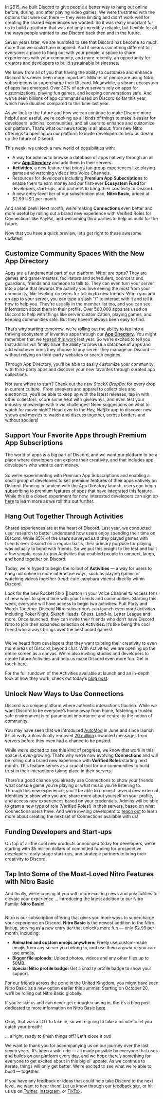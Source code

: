 <div class="column-4 w-col w-col-8 w-col-stack">
    <div id="heading-1" class="rich-wrapper">
        <div class="blog-post-content w-richtext">
            <p>In 2015, we built Discord to give people a better way to hang out online before, during, and after playing video games. We were frustrated with the options that were out there — they were limiting and didn’t work well for creating the shared experiences we wanted. So it was really important for us to build a platform that was not only incredibly reliable, but flexible for all the ways people wanted to use Discord back then and in the future.&nbsp;</p>
            <p>Seven years later, we are humbled to see that Discord has become so much more than we could have imagined. And it means something different to everyone: a place to hang out with your people, a space to share experiences with your community, and more recently, an opportunity for creators and developers to build sustainable businesses.</p>
            <p>We know from all of you that having the ability to customize and enhance Discord has never been more important. Millions of people are using Nitro subscriptions to supercharge their Discord. Meanwhile, a vibrant ecosystem of apps has emerged. Over 30% of active servers rely on apps for customizations, playing fun games, and keeping conversations safe. And we’ve seen billions of app commands used on Discord so far this year, which have doubled compared to this time last year.</p>
            <p>As we look to the future and how we can continue to make Discord more helpful and useful, we’re cooking up all kinds of things to make it easier for developers, admins, communities, and all users to enhance and customize our platform. That’s what our news today is all about: from new Nitro offerings to opening up our platform to invite developers to help us dream up the future of Discord.</p>
            <p>This week, we unlock a new world of possibilities with:&nbsp;</p>
            <ul role="list">
                <li>A way for admins to browse a database of apps natively through an all new <a href="https://discord.com/application-directory"><strong>App Directory</strong></a> and add them to their servers<strong>.</strong></li>
                <li><strong>Activities</strong>, a new feature that brings fun group experiences like playing games and watching videos into Voice Channels.&nbsp;</li>
                <li>Resources for developers including <strong>Premium App Subscriptions</strong> to enable them to earn money<strong> </strong>and our first-ever <strong>Ecosystem Fund </strong>for developers, start-ups, and partners to bring their creativity to Discord.</li>
                <li>A new entry-level tier of our subscription plan, <strong>Nitro Basic</strong>, priced at $2.99 USD per month.</li>
            </ul>
            <p>And sneak peek! Next month, we’re making <strong>Connections </strong>even better and more useful by rolling out a brand new experience with Verified Roles for Connections like PayPal, and welcoming third parties to help us build for the future.</p>
            <p>Now that you have a quick preview, let’s get right to these awesome updates!</p>
            <h2><strong>Customize Community Spaces With the New App Directory</strong></h2>
            <p>Apps are a fundamental part of our platform. <em>What are apps? </em>They are games and game-masters, facilitators and schedulers, bouncers and guardians, friends and someone to talk to. They can even turn your server into a place that rewards the activity you love seeing the most from your community, like leveling-up users for talking to new friends. When you add an app to your server, you can type a slash "/" to interact with it and tell it how to help you. They're usually in the member list too, and you can see information about them in their profile. Over 500,000 apps are used on Discord to help with things like server customization, playing games, and keeping communities safe. But they haven’t always been easy to find.&nbsp;</p>
            <p>That’s why starting tomorrow, we’re rolling out the ability to tap into a thriving ecosystem of inventive apps through our <a href="https://discord.com/application-directory"><strong>App Directory</strong></a>. You might remember that we <a href="https://discord.com/blog/discord-bots-and-app-discovery-announcement">teased this work</a> last year. So we’re excited to tell you that admins will finally have the ability to browse a database of apps and add whichever ones they choose to any server they manage on Discord — without relying on third-party websites or search engines.</p>
            <p>Through App Directory, you’ll be able to easily customize your community with third-party apps and discover your new favorites through curated app collections.</p>
            <p>Not sure where to start? Check out the new <em>StockX DropBot</em> for every drop in current culture.&nbsp; From sneakers and apparel to collectibles and electronics, you’ll be able to keep up with the latest releases, tap in with other collectors, score some heat with giveaways, and even test your industry knowledge with trivia challenges! Need suggestions on what to watch for movie night? Head over to the <em>Hey, Netflix</em> app to discover new shows and movies to watch and discuss together, across borders and without spoilers!</p>
        </div>
    </div>
    <div class="btn-wrapper w-condition-invisible"><a href="#" class="btn-blog w-dyn-bind-empty w-button"></a></div>
    <div id="heading-2" class="rich-wrapper">
        <div class="blog-post-content w-richtext">
            <h2><strong>Support Your Favorite Apps through Premium App Subscriptions</strong>‍</h2>
            <p>The world of apps is a big part of Discord, and we want our platform to be a place where developers can explore their creativity, and that includes app developers who want to earn money.<br><br>So we’re experimenting with Premium App Subscriptions and enabling a small group of developers to sell premium features of their apps natively on Discord. Running in tandem with the App Directory launch, users can begin subscribing to premium features of apps that have integrated this feature. While this is a closed experiment for now, interested developers can sign up <a href="http://discord.com/build">here</a> to learn more as we roll this out further.&nbsp;</p>
        </div>
    </div>
    <div id="heading-3" class="rich-wrapper">
        <div class="blog-post-content w-richtext">
            <h2><strong>Hang Out Together Through Activities&nbsp;</strong></h2>
            <p>Shared experiences are at the heart of Discord. Last year, we conducted user research to better understand how users enjoy spending their time on Discord. While 85% of the users surveyed said they played games with friends over Discord on a regular basis, their primary purpose for playing was actually to bond with friends. So we put this insight to the test and built a few simple, easy-to-join Activities that enabled people to connect, laugh, and bond together on Discord.&nbsp; <br></p>
            <p>Today, we’re hyped to begin the rollout of <strong>Activities </strong>— a way for users to hang out online in more interactive ways, such as playing games or watching videos together (read: cute capybara videos) directly within Discord. <br></p>
            <p>Look for the new Rocket Ship 🚀 button in your Voice Channel to access tons of new ways to spend time with your friends and communities. Starting this week, everyone will have access to begin two activities: Putt Party and Watch Together. Discord Nitro subscribers can launch even more activities including Poker Night, Sketch Heads, Chess, Land-io, Letter League and more. Once launched, they can invite their friends who don’t have Discord Nitro to join their expanded selection of Activities. It’s like being the cool friend who always brings over the best board games!</p>
            <figure class="w-richtext-figure-type-image w-richtext-align-fullwidth" style="max-width:1600pxpx">
                <div><img src="https://assets-global.website-files.com/5f9072399b2640f14d6a2bf4/6349cdf1991de577dfe3aff4_EFh7bQqLMEGdyv-PVSqjn88lb7zlA9gqlezjrl8s0G25UKFFgr6uuq90-MlJ7y4tFy1LSTv4_iQ_EfMgijCPjSt8tseIftlWD7PxtlMdhjuz5Zzu_7AQv6CYsqEHjKsG-RNP8LpsdiJnO9o3iTHlG0eRt1EdVq7Ua2y1Z7HLXg9QeIcUZvar5IqV.png" alt=""></div>
            </figure>
            <p>We’ve heard from developers that they want to bring their creativity to even more areas of Discord, beyond chat. With Activities, we are opening up the entire screen as a canvas. We're also inviting studios and developers to create future Activities and help us make Discord even more fun. Get in touch <a href="http://discord.com/build">here</a>.&nbsp;</p>
            <p>For the full rundown of the Activities available at launch and an in-depth look at how they work, check out today’s <a href="https://discord.com/blog/server-activities-games-voice-watch-together">blog post</a>.</p>
        </div>
    </div>
    <div id="heading-4" class="rich-wrapper">
        <div class="blog-post-content w-richtext">
            <h2><strong>Unlock New Ways to Use Connections&nbsp;</strong></h2>
            <p>Discord is a unique platform where authentic interactions flourish. While we want Discord to be everyone’s home away from home, fostering a trusted, safe environment is of paramount importance and central to the notion of community.&nbsp;</p>
            <p>You may have seen that we introduced <a href="https://discord.com/blog/automod-launch-automatic-community-moderation">AutoMod</a> in June and since launch it’s already automatically removed <a href="https://discord.com/blog/new-anti-spam-raid-automod-safety-update">20 million</a> unwanted messages from servers before they even had a chance to be posted.</p>
            <p>While we’re excited to see this kind of progress, we know that work in this space is ever-growing. That’s why we’re now evolving <strong>Connections</strong> and will be rolling out a brand new experience with <strong>Verified Roles</strong> starting next month. This feature serves as a crucial tool for our communities to build trust in their interactions taking place in their servers.&nbsp;</p>
            <p>There’s a good chance you already use Connections to show your friends what console game you’re playing or what music you’re listening to. Through this new experience, you’ll be able to connect several new external identities to show who you are, share more about yourself on your profile, and access new experiences based on your credentials. Admins will be able to grant a new type of role (Verified Roles!) in their servers, based on what Connections users have. And we’re inviting developers to <a href="http://discord.com/build">reach out</a> to learn more about creating the next set of Connections available with us!</p>
        </div>
    </div>
    <div id="heading-5" class="rich-wrapper">
        <div class="blog-post-content w-richtext">
            <h2><strong>Funding Developers and Start-ups</strong></h2>
            <p>On top of all the cool new products announced today for developers, we’re starting with $5 million dollars of committed funding for prospective developers, early-stage start-ups, and strategic partners to bring their creativity to Discord.</p>
        </div>
    </div>
    <div id="heading-6" class="rich-wrapper">
        <div class="blog-post-content w-richtext">
            <h2><strong>Tap Into Some of the Most-Loved Nitro Features with Nitro Basic</strong></h2>
            <p>And finally, we’re coming at you with more exciting news and possibilities to elevate your experience … introducing the latest addition to our Nitro Family: <strong>Nitro Basic</strong>!&nbsp;</p>
            <figure class="w-richtext-figure-type-image w-richtext-align-fullwidth" style="max-width:1600pxpx">
                <div><img src="https://assets-global.website-files.com/5f9072399b2640f14d6a2bf4/6349cdf1847f49717bb127cd_Dg17D-zCvF_SSwlYrayky0z3nBzjbAOcC6n3CAl8G8Kpn0DKd_oLEvhKm0op5QO8Mq_QB1qcOy8D-IlNXWThOhe7OwIAsSLccl9YvMTdVU6lNrbWzzVFwyMA6AgIuWifZwLvwa0e1ZdTij--TXEmLIhDrDdscRUCz3e227qcrp7UXzahy9NyRire.png" alt=""></div>
            </figure>
            <p>Nitro is our subscription offering that gives you more ways to supercharge your experience on Discord. <strong>Nitro Basic</strong> is the newest addition to the Nitro lineup, serving as a new entry tier that unlocks more fun — only $2.99 per month, including:</p>
            <ul role="list">
                <li><strong>Animated and custom emojis anywhere:</strong> Freely use custom-made emojis from any server you belong to, and use them anywhere you can use emojis.</li>
                <li><strong>Bigger file uploads: </strong>Upload photos, videos and any other files up to 50MB.</li>
                <li><strong>Special Nitro profile badge:</strong> Get a snazzy profile badge to show your support.</li>
            </ul>
            <p>For our friends across the pond in the United Kingdom, you might have seen Nitro Basic as a new option earlier this summer. Starting on October 20, we’ll be rolling out Nitro Basic globally.</p>
            <p>If you’re like us and can never get enough reading in, there’s a blog post dedicated to more information on Nitro Basic <a href="https://discord.com/blog/introducing-discord-nitro-basic">here</a>.</p>
            <figure class="w-richtext-figure-type-image w-richtext-align-fullwidth" style="max-width:1600pxpx">
                <div><img src="https://assets-global.website-files.com/5f9072399b2640f14d6a2bf4/621fa6391edc923c6f016922_blog%20divider%20-%20blurple.png" loading="lazy" alt=""></div>
            </figure>
            <p>Okay, that was a LOT to take in, so we’re going to take a minute to let you catch your breath!</p>
            <p>… alright, ready to finish things off? Let’s close it out!&nbsp;</p>
            <p>We want to thank you for accompanying us on our journey over the last seven years. It’s been a wild ride — all made possible by everyone that uses and builds on our platform every day, and we hope there’s something for everyone to get excited about in this big ol’ update. As we continue to iterate, things will only get better. We’re excited to see what we’re able to build — together.&nbsp;</p>
            <p>If you have any feedback or ideas that could help take Discord to the next level, we want to hear them! Let us know through <a href="https://support.discord.com/hc/en-us/community/topics">our feedback site</a>, or hit us up on <a href="https://twitter.com/discord">Twitter</a>, <a href="https://www.instagram.com/discord/">Instagram</a>, or <a href="https://www.tiktok.com/@discord">TikTok</a>.</p>
        </div>
    </div>
    <div id="heading-7" class="rich-wrapper">
        <div class="blog-post-content w-dyn-bind-empty w-richtext"></div>
    </div>
    <div id="heading-8" class="rich-wrapper">
        <div class="blog-post-content w-dyn-bind-empty w-richtext"></div>
    </div>
    <div id="heading-9" class="rich-wrapper">
        <div class="blog-post-content w-dyn-bind-empty w-richtext"></div>
    </div>
    <div id="heading-10" class="rich-wrapper">
        <div class="blog-post-content w-dyn-bind-empty w-richtext"></div>
    </div>
</div>